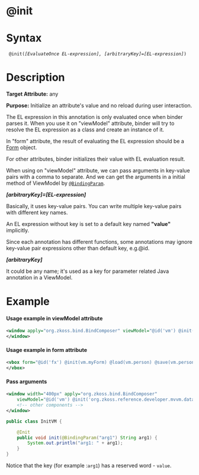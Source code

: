 # @init

Syntax
======

` @init(`*`[EvaluateOnce EL-expression], [arbitraryKey]=[EL-expression]`*`) `

Description
===========

**Target Attribute:** any

**Purpose:** Initialize an attribute's value and no reload during user interaction.

The EL expression in this annotation is only evaluated once when binder parses it. When you use it on "viewModel" attribute, binder will try to resolve the EL expression as a class and create an instance of it.

In "form" attribute, the result of evaluating the EL expression should be a [Form](http://www.zkoss.org/javadoc/latest/zk/org/zkoss/bind/Form.html) object.

For other attributes, binder initializes their value with EL evaluation result.

When using on "viewModel" attribute, we can pass arguments in key-value pairs with a comma to separate. And we can get the arguments in a initial method of ViewModel by [`@BindingParam`](./bindingparam.html).

**_[arbitraryKey]=[EL-expression]_**

Basically, it uses key-value pairs. You can write multiple key-value pairs with different key names.

An EL expression without key is set to a default key named **"value"** implicitly.

Since each annotation has different functions, some annotations may ignore key-value pair expressions other than default key, e.g.@id.

***[arbitraryKey]***

It could be any name; it's used as a key for parameter related Java annotation in a ViewModel.

Example
=======

#### Usage example in viewModel attribute
``` xml
<window apply="org.zkoss.bind.BindComposer" viewModel="@id('vm') @init('foo.ChildrenMenuVM')">
</window>
```

#### Usage example in form attribute
``` xml
<vbox form="@id('fx') @init(vm.myForm) @load(vm.person) @save(vm.person, before='save')">
</vbox>
```

#### Pass arguments
``` xml
<window width="400px" apply="org.zkoss.bind.BindComposer"
	viewModel="@id('vm') @init('org.zkoss.reference.developer.mvvm.databinding.InitVM', arg1='myValue')">
    <!-- other components -->
</window>
```

``` java
public class InitVM {

    @Init
    public void init(@BindingParam("arg1") String arg1) {
        System.out.println("arg1: " + arg1);
    }
}
```
Notice that the key (for example :``arg1``) has a reserved word - `value`.
